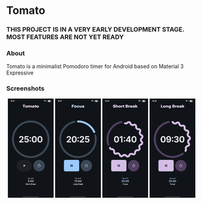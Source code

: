 # Tomato

### THIS PROJECT IS IN A VERY EARLY DEVELOPMENT STAGE. MOST FEATURES ARE NOT YET READY

### About

Tomato is a minimalist Pomodoro timer for Android based on Material 3 Expressive

### Screenshots

<p align="center" width="100%">
  <img src="fastlane/metadata/android/en-US/images/phoneScreenshots/1.png" width="24%">
  <img src="fastlane/metadata/android/en-US/images/phoneScreenshots/2.png" width="24%">
  <img src="fastlane/metadata/android/en-US/images/phoneScreenshots/3.png" width="24%">
  <img src="fastlane/metadata/android/en-US/images/phoneScreenshots/4.png" width="24%">
</p>